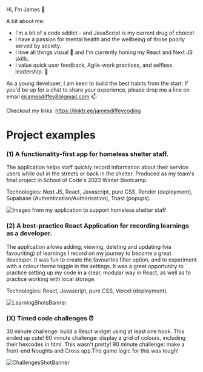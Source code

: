 Hi, I’m James 👋

A bit about me: 
- I'm a bit of a code addict - and JavaScript is my current drug of choice!
- I have a passion for mental health and the wellbeing of those poorly served by society.
- I love all things visual 👀 and I'm currently honing my React and Next JS skills. 
- I value quick user feedback, Agile-work practices, and selfless leadership. 🌱

As a young developer, I am keen to build the best habits from the start. If you'd be up for a chat to share your experience, please drop me a line on email @jamesdiffey8@gmail.com 📫 

Checkout my links: https://linktr.ee/jamesdiffeycoding

# Project examples

### (1) A functionality-first app for homeless shelter staff.
The application helps staff quickly record information about their service users while out in the streets or back in the shelter. Produced as my team's final project in School of Code's 2023 Winter Bootcamp.

Technologies: Next JS, React, Javascript, pure CSS, Render (deployment), Supabase (Authentication/Authorisation), Toast (popups).

![Images from my application to support homeless shelter staff](https://github.com/jamesdiffeycoding/jamesdiffeycoding/assets/139918141/969e4146-8cbd-4bc4-a5bb-72f34f24deca)


### (2) A best-practice React Application for recording learnings as a developer.
The application allows adding, viewing, deleting and updating (via favouriting) of learnings I record on my journey to become a great developer. It was fun to create the favourites filter option, and to experiment with a colour theme toggle in the settings. It was a great opportunity to practice setting up my code in a clear, modular way in React, as well as to practice working with local storage.

Technologies: React, Javascript, pure CSS, Vercel (deployment).

![LearningShotsBanner](https://github.com/jamesdiffeycoding/jamesdiffeycoding/assets/139918141/a9bdd1d7-6432-40ca-b995-568d863e0eaf)



### (X) Timed code challenges ⏰ 
30 minute challenge: build a React widget using at least one hook. This ended up cute!
60 minute challenge: display a grid of colours, including their hexcodes in html. This wasn't pretty!
90 minute challenge: make a front-end Noughts and Cross app.The game logic for this was tough! 

![ChallengesShotBanner](https://github.com/jamesdiffeycoding/jamesdiffeycoding/assets/139918141/4410fe83-14fe-41b4-b07a-dccb5477a2e1)

